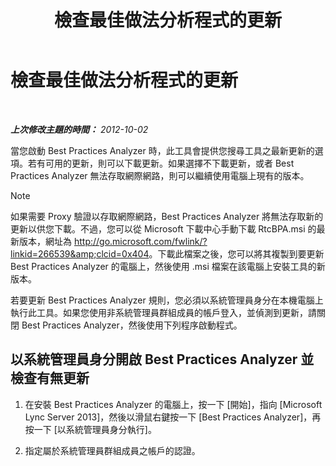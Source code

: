 ﻿---
title: 檢查最佳做法分析程式的更新
TOCTitle: 檢查最佳做法分析程式的更新
ms:assetid: 06f1da8b-99a7-4871-911e-bfb7542baced
ms:mtpsurl: https://technet.microsoft.com/zh-tw/library/JJ204645(v=OCS.15)
ms:contentKeyID: 49289977
ms.date: 08/10/2015
mtps_version: v=OCS.15
ms.translationtype: HT
---

# 檢查最佳做法分析程式的更新

 

_**上次修改主題的時間：** 2012-10-02_

當您啟動 Best Practices Analyzer 時，此工具會提供您搜尋工具之最新更新的選項。若有可用的更新，則可以下載更新。如果選擇不下載更新，或者 Best Practices Analyzer 無法存取網際網路，則可以繼續使用電腦上現有的版本。

> [!NOTE]  
> 如果需要 Proxy 驗證以存取網際網路，Best Practices Analyzer 將無法存取新的更新以供您下載。不過，您可以從 Microsoft 下載中心手動下載 RtcBPA.msi 的最新版本，網址為 <a href="http://go.microsoft.com/fwlink/?linkid=266539%26clcid=0x404" class="uri">http://go.microsoft.com/fwlink/?linkid=266539&amp;clcid=0x404</a>。下載此檔案之後，您可以將其複製到要更新 Best Practices Analyzer 的電腦上，然後使用 .msi 檔案在該電腦上安裝工具的新版本。



若要更新 Best Practices Analyzer 規則，您必須以系統管理員身分在本機電腦上執行此工具。如果您使用非系統管理員群組成員的帳戶登入，並偵測到更新，請關閉 Best Practices Analyzer，然後使用下列程序啟動程式。

## 以系統管理員身分開啟 Best Practices Analyzer 並檢查有無更新

1.  在安裝 Best Practices Analyzer 的電腦上，按一下 \[開始\]，指向 \[Microsoft Lync Server 2013\]，然後以滑鼠右鍵按一下 \[Best Practices Analyzer\]，再按一下 \[以系統管理員身分執行\]。

2.  指定屬於系統管理員群組成員之帳戶的認證。

